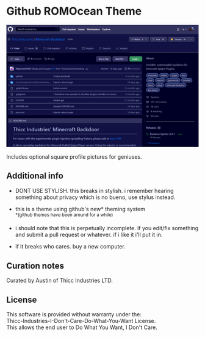# Github ROMOcean Theme
<img src="https://raw.githubusercontent.com/ThiccIndustries/Github-ROMOcean-Theme/main/example.png"/>

Includes optional square profile pictures for geniuses.

## Additional info

* DONT USE STYLISH. this breaks in stylish. i remember hearing something about privacy which is no bueno, use stylus instead.

* this is a theme using github's new* theming system
<br><sup>\*(github themes have been around for a while)</sup>

* i should note that this is perpetually incomplete. if you edit/fix something and submit a pull request or whatever. if i like it i'll put it in.

* if it breaks who cares. buy a new computer.

## Curation notes

Curated by Austin of Thicc Industries LTD.

## License


This software is provided without warranty under the:<br>
Thicc-Industries-I-Don't-Care-Do-What-You-Want License.<br>
This allows the end user to Do What You Want, I Don't Care.<br>
